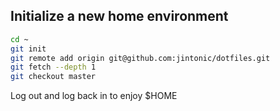 ## Initialize a new home environment

```sh
cd ~
git init
git remote add origin git@github.com:jintonic/dotfiles.git
git fetch --depth 1
git checkout master
```

Log out and log back in to enjoy $HOME
